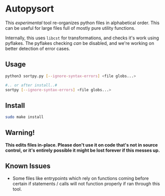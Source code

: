 # Autopysort

This *experimental* tool re-organizes python files in alphabetical order. This can be useful for large files full of mostly pure utility functions. 

Internally, this uses `libcst` for transformations, and checks it's work using pyflakes. The pyflakes checking *can* be disabled, and we're working on better detection of error cases.

## Usage
```bash
python3 sortpy.py [--ignore-syntax-errors] <file globs...>

#.. or after install..#
sortpy [--ignore-syntax-errors] <file globs...>
```

## Install
```bash
sudo make install
```

## Warning!
**This edits files in-place. Please don't use it on code that's not in source control, or it's entirely possible it might be lost forever if this messes up.**

## Known Issues
- Some files like entrypoints which rely on functions coming before certain if statements / calls will not function properly if ran through this tool.